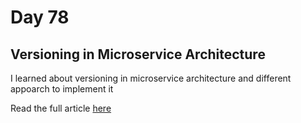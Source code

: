 # Day 78

## Versioning in Microservice Architecture

I learned about versioning in microservice architecture and different appoarch to implement it

Read the full article [here](https://rufilboy.hashnode.dev/day-78-versioning-in-a-microservices-architecture)
